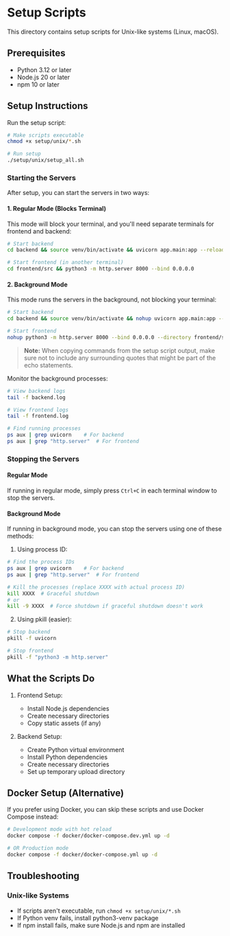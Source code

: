 # Setup Scripts

This directory contains setup scripts for Unix-like systems (Linux, macOS).

## Prerequisites

- Python 3.12 or later
- Node.js 20 or later
- npm 10 or later

## Setup Instructions

Run the setup script:
```bash
# Make scripts executable
chmod +x setup/unix/*.sh

# Run setup
./setup/unix/setup_all.sh
```

### Starting the Servers

After setup, you can start the servers in two ways:

#### 1. Regular Mode (Blocks Terminal)
This mode will block your terminal, and you'll need separate terminals for frontend and backend:
```bash
# Start backend
cd backend && source venv/bin/activate && uvicorn app.main:app --reload --port 8001 --host 0.0.0.0

# Start frontend (in another terminal)
cd frontend/src && python3 -m http.server 8000 --bind 0.0.0.0
```

#### 2. Background Mode
This mode runs the servers in the background, not blocking your terminal:
```bash
# Start backend
cd backend && source venv/bin/activate && nohup uvicorn app.main:app --reload --port 8001 --host 0.0.0.0 > backend.log 2>&1 &

# Start frontend
nohup python3 -m http.server 8000 --bind 0.0.0.0 --directory frontend/src > frontend.log 2>&1 &
```

> **Note:** When copying commands from the setup script output, make sure not to include any surrounding quotes that might be part of the echo statements.

Monitor the background processes:
```bash
# View backend logs
tail -f backend.log

# View frontend logs
tail -f frontend.log

# Find running processes
ps aux | grep uvicorn    # For backend
ps aux | grep "http.server"  # For frontend
```

### Stopping the Servers

#### Regular Mode
If running in regular mode, simply press `Ctrl+C` in each terminal window to stop the servers.

#### Background Mode
If running in background mode, you can stop the servers using one of these methods:

1. Using process ID:
```bash
# Find the process IDs
ps aux | grep uvicorn    # For backend
ps aux | grep "http.server"  # For frontend

# Kill the processes (replace XXXX with actual process ID)
kill XXXX  # Graceful shutdown
# or
kill -9 XXXX  # Force shutdown if graceful shutdown doesn't work
```

2. Using pkill (easier):
```bash
# Stop backend
pkill -f uvicorn

# Stop frontend
pkill -f "python3 -m http.server"
```

## What the Scripts Do

1. Frontend Setup:
   - Install Node.js dependencies
   - Create necessary directories
   - Copy static assets (if any)

2. Backend Setup:
   - Create Python virtual environment
   - Install Python dependencies
   - Create necessary directories
   - Set up temporary upload directory

## Docker Setup (Alternative)

If you prefer using Docker, you can skip these scripts and use Docker Compose instead:

```bash
# Development mode with hot reload
docker compose -f docker/docker-compose.dev.yml up -d

# OR Production mode
docker compose -f docker/docker-compose.yml up -d
```

## Troubleshooting

### Unix-like Systems
- If scripts aren't executable, run `chmod +x setup/unix/*.sh`
- If Python venv fails, install python3-venv package
- If npm install fails, make sure Node.js and npm are installed